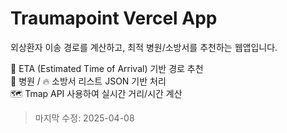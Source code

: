 # Traumapoint Vercel App

외상환자 이송 경로를 계산하고, 최적 병원/소방서를 추천하는 웹앱입니다.

🚨 ETA (Estimated Time of Arrival) 기반 경로 추천  
🏥 병원 / 🔥 소방서 리스트 JSON 기반 처리  
🗺️ Tmap API 사용하여 실시간 거리/시간 계산

> 마지막 수정: 2025-04-08